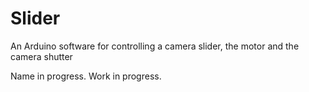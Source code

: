# Slider
An Arduino software for controlling a camera slider, the motor and the camera shutter


Name in progress.
Work in progress.
